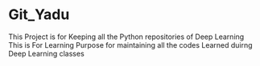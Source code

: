 # Git_Yadu
This Project is for Keeping all the Python repositories of Deep Learning  
This is For Learning Purpose for maintaining all the codes Learned duirng Deep Learning classes
